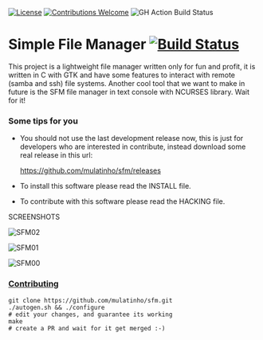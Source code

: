 [![License](https://img.shields.io/badge/license-GPLv2-blue.svg)](LICENSE)
[![Contributions Welcome](https://img.shields.io/badge/contributions-welcome-brightgreen.svg)](README.md#Contributing)
![GH Action Build Status](https://github.com/mulatinho/sfm/actions/workflows/build.yaml/badge.svg)


Simple File Manager [![Build Status](https://travis-ci.org/mulatinho/sfm.svg?branch=master)](http://travis-ci.org/mulatinho/sfm)
===================

This project is a lightweight file manager written only for fun and profit,
it is written in C with GTK and have some features to interact with remote
(samba and ssh) file systems. Another cool tool that we want to make in future
is the SFM file manager in text console with NCURSES library. Wait for it!

### Some tips for you
* You should not use the last development release now, this is just for 
developers who are interested in contribute, instead download some real 
release in this url:

  https://github.com/mulatinho/sfm/releases

* To install this software please read the INSTALL file.
* To contribute with this software please read the HACKING file.

SCREENSHOTS

![SFM02](https://mulatinho.files.wordpress.com/2015/12/sfm02.png)

![SFM01](https://mulatinho.files.wordpress.com/2015/12/sfm01.png)

![SFM00](https://mulatinho.files.wordpress.com/2015/12/sfm00.png)



### [Contributing](#Contributing)

```
git clone https://github.com/mulatinho/sfm.git
./autogen.sh && ./configure
# edit your changes, and guarantee its working
make
# create a PR and wait for it get merged :-)
